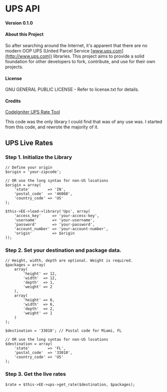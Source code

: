 # UPS API

#### Version 0.1.0

#### About this Project

So after searching around the Internet, it's apparent that there are no modern OOP UPS (United Parcel Service [www.ups.com](http://www.ups.com)) libraries. This project aims to provide a solid foundation for other developers to fork, contribute, and use for their own projects.

#### License

GNU GENERAL PUBLIC LICENSE - Refer to license.txt for details.

#### Credits

[CodeIgniter UPS Rate Tool](https://github.com/EllisLab/CodeIgniter/wiki/UPS-Rate-Tool) 

This code was the only library I could find that was of any use was. I started from this code, and rewrote the majority of it. 


## UPS Live Rates

### Step 1. Initialize the Library

	// Define your origin
	$origin = 'your-zipcode';
	
	// OR use the long syntax for non-US locations
	$origin = array(
		'state'        => 'IN',
		'postal_code'  => '46060',
		'country_code' => 'US'
	);
	
	$this->EE->load->library('Ups', array(
		'access_key'     => 'your-access-key',
		'username'       => 'your-username',
		'password'       => 'your-password',
		'account_number' => 'your-account-number',
		'origin' 	 	 => $origin
	));
	
### Step 2. Set your destination and package data.

	// Height, width, depth are optional. Weight is required.
	$packages = array(
		array(
			'height' => 12,
			'width'  => 12,
			'depth'  => 1,
			'weight' => 2
		),
		array(
			'height' => 6,
			'width'  => 6,
			'depth'  => 2,
			'weight' => 1
		)
	);
	
	$destination = '33010'; // Postal code for Miami, FL
	
	// OR use the long syntax for non-US locations	
	$destination = array(
		'state'        => 'FL',
		'postal_code'  => '33010',
		'country_code' => 'US'
	);


### Step 3. Get the live rates

	$rate = $this->EE->ups->get_rate($destination, $packages);
